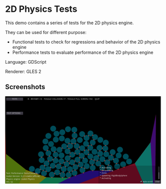 # 2D Physics Tests

This demo contains a series of tests for the 2D
physics engine.

They can be used for different purpose:
- Functional tests to check for regressions and
  behavior of the 2D physics engine
- Performance tests to evaluate performance
  of the 2D physics engine

Language: GDScript

Renderer: GLES 2

## Screenshots

![Screenshot](screenshots/screenshot.png)
